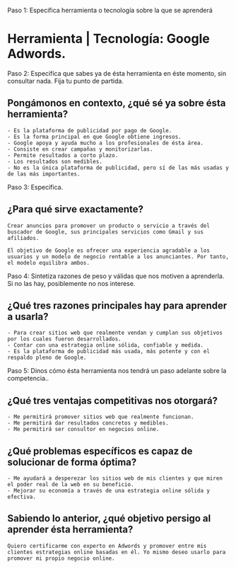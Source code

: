 Paso 1: Especifica herramienta o tecnología sobre la que se aprenderá
# Herramienta | Tecnología: Google Adwords.



Paso 2: Especifíca que sabes ya de ésta herramienta en éste momento, sin consultar nada. Fija tu punto de partida.
## Pongámonos en contexto, ¿qué sé ya sobre ésta herramienta?
	- Es la plataforma de publicidad por pago de Google.
	- Es la forma principal en que Google obtiene ingresos.
	- Google apoya y ayuda mucho a los profesionales de ésta área.
	- Consiste en crear campañas y monitorizarlas.
	- Permite resultados a corto plazo.
	- Los resultados son medibles.
	- No es la única plataforma de publicidad, pero sí de las más usadas y de las más importantes.


Paso 3: Especifica.
## ¿Para qué sirve exactamente?

	Crear anuncios para promover un producto o servicio a través del buscador de Google, sus principales servicios como Gmail y sus afiliados.
	
	El objetivo de Google es ofrecer una experiencia agradable a los usuarios y un modelo de negocio rentable a los anunciantes. Por tanto, el modelo equilibra ambos.


Paso 4: Sintetiza razones de peso y válidas que nos motiven a aprenderla. Si no las hay, posiblemente no nos interese.
## ¿Qué tres razones principales hay para aprender a usarla?


	- Para crear sitios web que realmente vendan y cumplan sus objetivos por los cuales fueron desarrollados.
	- Contar con una estrategia online sólida, confiable y medida.
	- Es la plataforma de publicidad más usada, más potente y con el respaldo pleno de Google.


Paso 5: Dinos cómo ésta herramienta nos tendrá un paso adelante sobre la competencia..
## ¿Qué tres ventajas competitivas nos otorgará?
	- Me permitirá promover sitios web que realmente funcionan.
	- Me permitirá dar resultados concretos y medibles.
	- Me permitirá ser consultor en negocios online.



## ¿Qué problemas específicos es capaz de solucionar de forma óptima?

	- Me ayudará a desperezar los sitios web de mis clientes y que miren el poder real de la web en su beneficio.
	- Mejorar su economía a través de una estrategia online sólida y efectiva.


## Sabiendo lo anterior, ¿qué objetivo persigo al aprender ésta herramienta?


	Quiero certificarme con experto en Adwords y promover entre mis clientes estrategias online basadas en él. Yo mismo deseo usarlo para promover mi propio negocio online.
